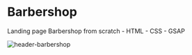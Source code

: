 # Barbershop
Landing page Barbershop from scratch - HTML - CSS - GSAP 

![header-barbershop](https://github.com/user-attachments/assets/70399d87-3302-4051-ae98-36eb197bef03)

